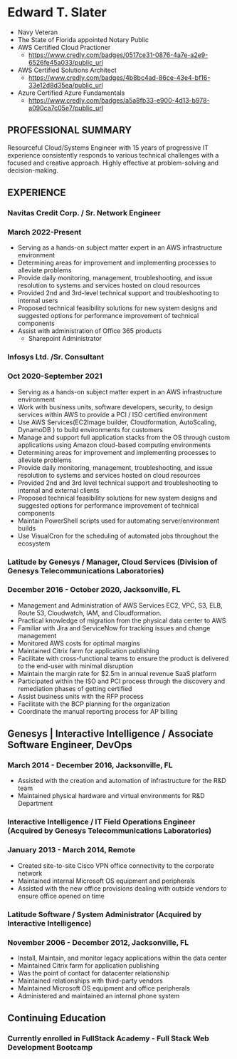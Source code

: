 # Edward T. Slater

- Navy Veteran
- The State of Florida appointed Notary Public
- AWS Certified Cloud Practioner  
   - https://www.credly.com/badges/0517ce31-0876-4a7e-a2e9-6526fe45a033/public_url
- AWS Certified Solutions Architect
   -  https://www.credly.com/badges/4b8bc4ad-86ce-43e4-bf16-33e12d8d35ea/public_url 
- Azure Certified Azure Fundamentals
   -  https://www.credly.com/badges/a5a8fb33-e900-4d13-b978-a090ca7c05e7/public_url



## PROFESSIONAL SUMMARY
Resourceful Cloud/Systems Engineer with 15 years of progressive IT experience consistently responds to various technical challenges with a focused and creative approach. Highly effective at problem-solving and decision-making. 


## EXPERIENCE

### Navitas Credit Corp. / Sr. Network Engineer 
### March 2022-Present

- Serving as a hands-on subject matter expert in an AWS infrastructure environment
- Determining areas for improvement and implementing processes to alleviate problems
- Provide daily monitoring, management, troubleshooting, and issue resolution to systems and services hosted on cloud resources
- Provided 2nd and 3rd-level technical support and troubleshooting to internal users
- Proposed technical feasibility solutions for new system designs and suggested options for performance improvement of technical components
- Assist with administration of Office 365 products
   - Sharepoint Administrator

### Infosys Ltd. /Sr. Consultant
### Oct 2020-September 2021

- Serving as a hands-on subject matter expert in an AWS infrastructure environment
- Work with business units, software developers, security, to design services within AWS to provide a PCI / ISO certified environment
- Use  AWS Services(EC2Image builder, Cloudformation, AutoScaling, DynamoDB ) to build environments for customers
- Manage and support full application stacks from the OS through custom applications using Amazon cloud-based computing environments
- Determining areas for improvement and implementing processes to alleviate problems
- Provide daily monitoring, management, troubleshooting, and issue resolution to systems and services hosted on cloud resources
- Provided 2nd and 3rd level technical support and troubleshooting to internal and external clients
- Proposed technical feasibility solutions for new system designs and suggested options for performance improvement of technical components
- Maintain PowerShell scripts used for automating server/environment builds
- Use VisualCron for the scheduling of automated jobs throughout the ecosystem

### Latitude by Genesys  / Manager, Cloud Services (Division of Genesys Telecommunications Laboratories)
### December 2016 - October 2020, Jacksonville, FL
- Management and Administration of AWS Services EC2, VPC, S3, ELB, Route 53, Cloudwatch, IAM, and Cloudformation.
- Practical knowledge of migration from the physical data center to AWS
- Familiar with Jira and ServiceNow for tracking issues and change management
- Monitored AWS costs for optimal margins
- Maintained Citrix farm for application publishing
- Facilitate with cross-functional teams to ensure the product is delivered to the end-user with minimal disruption
- Maintain the margin rate for $2.5m in annual revenue SaaS platform
- Participated within the ISO and PCI process through the discovery and remediation phases of getting certified
- Assist business units with the RFP process
- Facilitate with the BCP planning  for the organization
- Coordinate the manual reporting process for AP billing

## Genesys | Interactive Intelligence / Associate Software Engineer, DevOps 
### March 2014 - December 2016, Jacksonville, FL
- Assisted with the creation and automation of infrastructure for the R&D team
- Maintained physical hardware and virtual environments for R&D Department

### Interactive Intelligence / IT Field Operations Engineer (Acquired by Genesys Telecommunications Laboratories)
### January 2013 - March 2014, Remote
- Created site-to-site Cisco VPN office connectivity to the corporate network
- Maintained internal Microsoft OS equipment and peripherals
- Assisted with the new office provisions dealing with outside vendors to ensure office opened on time

### Latitude Software / System Administrator (Acquired by Interactive Intelligence)
### November 2006 - December 2012, Jacksonville, FL
- Install, Maintain, and monitor legacy applications within the data center 
- Maintained Citrix farm for application publishing
- Was the point of contact for datacenter relationship
- Maintained relationships with third-party vendors
- Maintained Microsoft OS equipment and office peripherals
- Administered and maintained an internal phone system

 
## Continuing Education
 
### Currently enrolled in FullStack Academy - Full Stack Web Development Bootcamp
 


